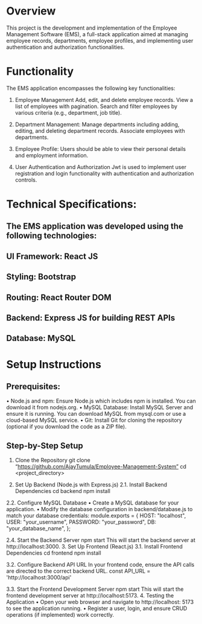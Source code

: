 # Overview
This project is the development and implementation of the Employee Management Software (EMS), a full-stack application aimed at managing employee records, departments, employee profiles, and implementing user authentication and authorization functionalities.

# Functionality
The EMS application encompasses the following key functionalities:

1. Employee Management
Add, edit, and delete employee records.
View a list of employees with pagination.
Search and filter employees by various criteria (e.g., department, job title).

2. Department Management:
Manage departments including adding, editing, and deleting department records.
Associate employees with departments.

3. Employee Profile:
Users should be able to view their personal details and employment information.

4. User Authentication and Authorization
Jwt is used to implement user registration and login functionality with authentication and authorization controls.


# Technical Specifications:

## The EMS application was developed using the following technologies: 
## UI Framework: React JS  
## Styling: Bootstrap 
## Routing: React Router DOM 
## Backend: Express JS for building REST APIs 
## Database: MySQL

# Setup Instructions
## Prerequisites:
•	Node.js and npm: Ensure Node.js which includes npm is installed. You can download it from nodejs.org.
•	MySQL Database: Install MySQL Server and ensure it is running. You can download MySQL from mysql.com or use a cloud-based MySQL service.
•	Git: Install Git for cloning the repository (optional if you download the code as a ZIP file).

## Step-by-Step Setup
1. Clone the Repository
        git clone “https://github.com/AjayTumula/Employee-Management-System”
         cd <project_directory>

2. Set Up Backend (Node.js with Express.js)
2.1. Install Backend Dependencies
            	cd backend
            	npm install

2.2. Configure MySQL Database
•	Create a MySQL database for your application.
•	Modify the database configuration in backend/database.js to match your database credentials:
          module.exports = {
            HOST: "localhost",
            USER: "your_username",
            PASSWORD: "your_password",
            DB: "your_database_name",
          };


2.4. Start the Backend Server
		      npm start
This will start the backend server at http://localhost:3000.
3. Set Up Frontend (React.js)
3.1. Install Frontend Dependencies
          cd frontend
          npm install

3.2. Configure Backend API URL
In your frontend code, ensure the API calls are directed to the correct backend URL. 
		    const API_URL = 'http://localhost:3000/api'

3.3. Start the Frontend Development Server
		        npm start
This will start the frontend development server at http://localhost:5173.
4. Testing the Application
•	Open your web browser and navigate to http://localhost: 5173 to see the application running.
•	Register a user, login, and ensure CRUD operations (if implemented) work correctly.




